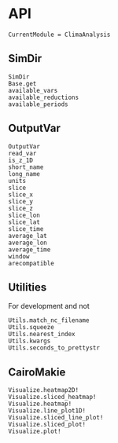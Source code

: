 # API

```@meta
CurrentModule = ClimaAnalysis
```

## SimDir

```@docs
SimDir
Base.get
available_vars
available_reductions
available_periods
```

## OutputVar

```@docs
OutputVar
read_var
is_z_1D
short_name
long_name
units
slice
slice_x
slice_y
slice_z
slice_lon
slice_lat
slice_time
average_lat
average_lon
average_time
window
arecompatible
```


## Utilities

For development and not

```@docs
Utils.match_nc_filename
Utils.squeeze
Utils.nearest_index
Utils.kwargs
Utils.seconds_to_prettystr
```

## CairoMakie

```@docs
Visualize.heatmap2D!
Visualize.sliced_heatmap!
Visualize.heatmap!
Visualize.line_plot1D!
Visualize.sliced_line_plot!
Visualize.sliced_plot!
Visualize.plot!
```
